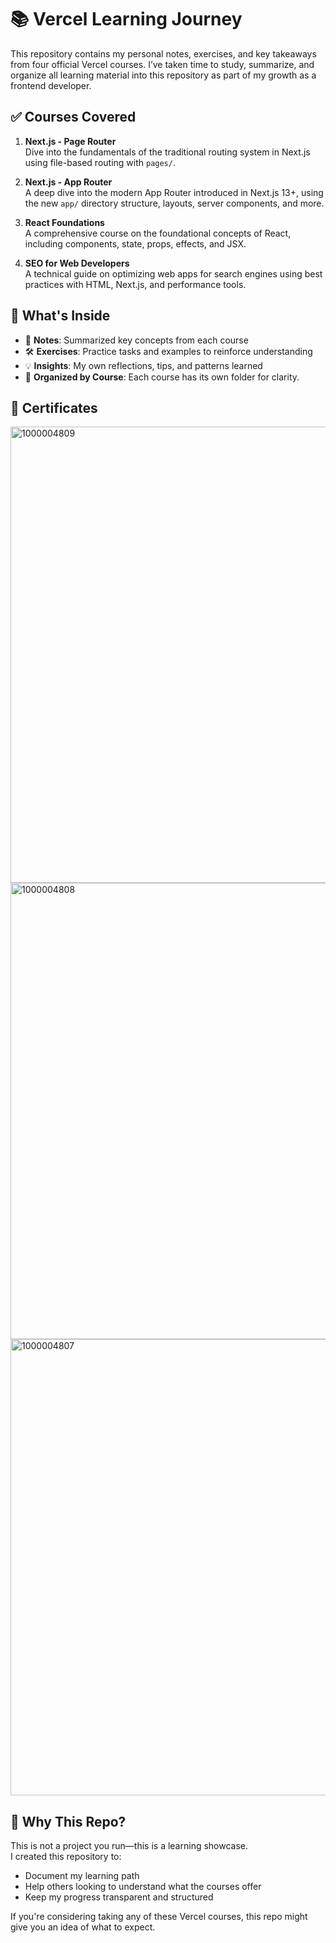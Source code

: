 # 📚 Vercel Learning Journey

This repository contains my personal notes, exercises, and key takeaways from four official Vercel courses. I’ve taken time to study, summarize, and organize all learning material into this repository as part of my growth as a frontend developer.

## ✅ Courses Covered

1. **Next.js - Page Router**  
   Dive into the fundamentals of the traditional routing system in Next.js using file-based routing with `pages/`.

2. **Next.js - App Router**  
   A deep dive into the modern App Router introduced in Next.js 13+, using the new `app/` directory structure, layouts, server components, and more.

3. **React Foundations**  
   A comprehensive course on the foundational concepts of React, including components, state, props, effects, and JSX.

4. **SEO for Web Developers**  
   A technical guide on optimizing web apps for search engines using best practices with HTML, Next.js, and performance tools.

## 📒 What's Inside

- 🧠 **Notes**: Summarized key concepts from each course
- 🛠️ **Exercises**: Practice tasks and examples to reinforce understanding
- 💡 **Insights**: My own reflections, tips, and patterns learned
- 📁 **Organized by Course**: Each course has its own folder for clarity.

##  🧾 Certificates

<img width="1200" height="730" alt="1000004809" src="https://github.com/user-attachments/assets/891b6bc8-f7b9-46b2-905d-e5f0433d6333" />

<img width="1200" height="730" alt="1000004808" src="https://github.com/user-attachments/assets/87a100fb-a00f-4f56-96c7-8a70fea9a801" />

<img width="1200" height="730" alt="1000004807" src="https://github.com/user-attachments/assets/fa11c48b-1ba0-4fe0-ba15-8d9fa256a763" />


## 🚀 Why This Repo?

This is not a project you run—this is a learning showcase.  
I created this repository to:
- Document my learning path
- Help others looking to understand what the courses offer
- Keep my progress transparent and structured

If you're considering taking any of these Vercel courses, this repo might give you an idea of what to expect.
